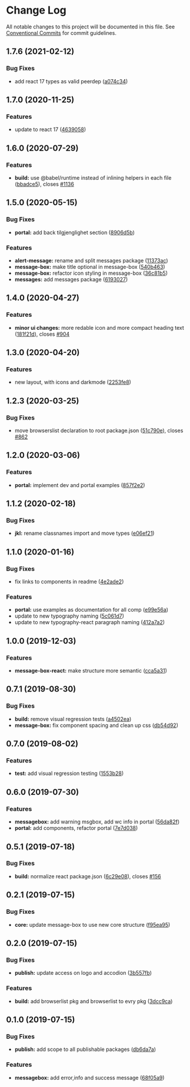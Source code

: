 # Change Log

All notable changes to this project will be documented in this file.
See [Conventional Commits](https://conventionalcommits.org) for commit guidelines.

## 1.7.6 (2021-02-12)

### Bug Fixes

- add react 17 types as valid peerdep ([a074c34](https://github.com/fremtind/jokul/commit/a074c34dcece089ad6b4c581b8c920c8bdd4f1e0))

## 1.7.0 (2020-11-25)

### Features

- update to react 17 ([4639058](https://github.com/fremtind/jokul/commit/4639058067eaa9be222825f8ac4f495a1e74cc0f))

## 1.6.0 (2020-07-29)

### Features

- **build:** use @babel/runtime instead of inlining helpers in each file ([bbadce5](https://github.com/fremtind/jokul/commit/bbadce52ba4da5d540b479b07273332587bed436)), closes [#1136](https://github.com/fremtind/jokul/issues/1136)

## 1.5.0 (2020-05-15)

### Bug Fixes

- **portal:** add back tilgjenglighet section ([8906d5b](https://github.com/fremtind/jokul/commit/8906d5bfaaaf2835f371ca0d6bc7d19d1b02f292))

### Features

- **alert-message:** rename and split messages package ([11373ac](https://github.com/fremtind/jokul/commit/11373ac88cbfc5ed2604846c742e8a05f8c0561d))
- **message-box:** make title optional in message-box ([540b463](https://github.com/fremtind/jokul/commit/540b463f0c94a6267a27c8723762559e54a12943))
- **message-box:** refactor icon styling in message-box ([36c81b5](https://github.com/fremtind/jokul/commit/36c81b5935095984ec79a6059693909411d076b5))
- **messages:** add messages package ([6193027](https://github.com/fremtind/jokul/commit/619302746062ecc789252fea6201c359fe88995f))

## 1.4.0 (2020-04-27)

### Features

- **minor ui changes:** more redable icon and more compact heading text ([181f21d](https://github.com/fremtind/jokul/commit/181f21d1ddc1e81ad381aa9f428bf6c08f165696)), closes [#904](https://github.com/fremtind/jokul/issues/904)

## 1.3.0 (2020-04-20)

### Features

- new layout, with icons and darkmode ([2253fe8](https://github.com/fremtind/jokul/commit/2253fe873975028d74c615661a9edd4d8e0bd47b))

## 1.2.3 (2020-03-25)

### Bug Fixes

- move browserslist declaration to root package.json ([51c790e](https://github.com/fremtind/jokul/commit/51c790ea79ca3d667871380c6bfbe85a5738920b)), closes [#862](https://github.com/fremtind/jokul/issues/862)

## 1.2.0 (2020-03-06)

### Features

- **portal:** implement dev and portal examples ([857f2e2](https://github.com/fremtind/jokul/commit/857f2e29359f9442a7da0c977a94d63dfbdfc194))

## 1.1.2 (2020-02-18)

### Bug Fixes

- **jkl:** rename classnames import and move types ([e06ef21](https://github.com/fremtind/jokul/commit/e06ef21062b345d5defab335253041dad7ae6134))

## 1.1.0 (2020-01-16)

### Bug Fixes

- fix links to components in readme ([4e2ade2](https://github.com/fremtind/jokul/commit/4e2ade2f71d4fa1bd80e4e3d823691589207b641))

### Features

- **portal:** use examples as documentation for all comp ([e99e56a](https://github.com/fremtind/jokul/commit/e99e56ab2f5bf13cd0e72bf010e6472a08ffabe9))
- update to new typography naming ([5c061d7](https://github.com/fremtind/jokul/commit/5c061d7b52529f83a16cf944db240984b67f5229))
- update to new typography-react paragraph naming ([412a7a2](https://github.com/fremtind/jokul/commit/412a7a2db96f77e962b5b1ffbee66a3f58e73e46))

## 1.0.0 (2019-12-03)

### Features

-   **message-box-react:** make structure more semantic ([cca5a31](https://github.com/fremtind/jokul/commit/cca5a319dd0b439218d4180368caabc61d6abe2e))

## 0.7.1 (2019-08-30)

### Bug Fixes

-   **build:** remove visual regression tests ([a4502ea](https://github.com/fremtind/jokul/commit/a4502ea))
-   **message-box:** fix component spacing and clean up css ([db54d92](https://github.com/fremtind/jokul/commit/db54d92))

## 0.7.0 (2019-08-02)

### Features

-   **test:** add visual regression testing ([1553b28](https://github.com/fremtind/jokul/commit/1553b28))

## 0.6.0 (2019-07-30)

### Features

-   **messagebox:** add warning msgbox, add wc info in portal ([56da82f](https://github.com/fremtind/jokul/commit/56da82f))
-   **portal:** add components, refactor portal ([7e7d038](https://github.com/fremtind/jokul/commit/7e7d038))

## 0.5.1 (2019-07-18)

### Bug Fixes

-   **build:** normalize react package.json ([6c29e08](https://github.com/fremtind/jokul/commit/6c29e08)), closes [#156](https://github.com/fremtind/jokul/issues/156)

## 0.2.1 (2019-07-15)

### Bug Fixes

-   **core:** update message-box to use new core structure ([f95ea95](https://github.com/fremtind/jokul/commit/f95ea95))

## 0.2.0 (2019-07-15)

### Bug Fixes

-   **publish:** update access on logo and accodion ([3b557fb](https://github.com/fremtind/jokul/commit/3b557fb))

### Features

-   **build:** add browserlist pkg and browserlist to evry pkg ([3dcc9ca](https://github.com/fremtind/jokul/commit/3dcc9ca))

## 0.1.0 (2019-07-15)

### Bug Fixes

-   **publish:** add scope to all publishable packages ([db6da7a](https://github.com/fremtind/jokul/commit/db6da7a))

### Features

-   **messagebox:** add error,info and success message ([68f05a9](https://github.com/fremtind/jokul/commit/68f05a9))
